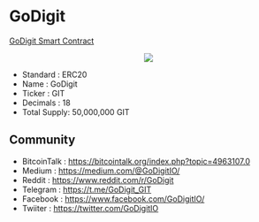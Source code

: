 # GoDigit
[GoDigit Smart Contract](https://etherscan.io/token/0x1d0582fa759e4b9beab4f6f82cc539ac62c49250)
<p align="center"><img src="https://godigitio.github.io/GoDigit/images/logo-256.png"></p>

* Standard : ERC20
* Name : GoDigit
* Ticker : GIT
* Decimals : 18
* Total Supply: 50,000,000 GIT

<p align="center">
<script src="https://widgets.coingecko.com/coingecko-coin-price-chart-widget.js"></script>
<coingecko-coin-price-chart-widget currency="usd" coin-id="godigit" locale="en" height="300"></coingecko-coin-price-chart-widget>
</p>

## Community
* BitcoinTalk : https://bitcointalk.org/index.php?topic=4963107.0
* Medium : https://medium.com/@GoDigitIO/
* Reddit : https://www.reddit.com/r/GoDigit
* Telegram : https://t.me/GoDigit_GIT
* Facebook : https://www.facebook.com/GoDigitIO/
* Twiiter : https://twitter.com/GoDigitIO
